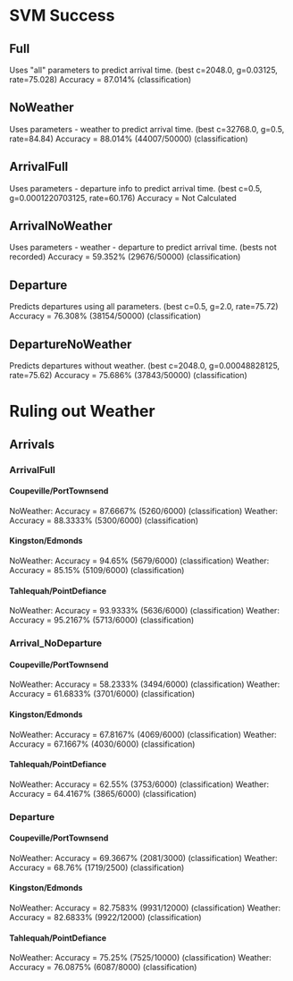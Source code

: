 # SVM Success #

## Full 
Uses "all" parameters to predict arrival time.
(best c=2048.0, g=0.03125, rate=75.028)
Accuracy = 87.014% (classification)

## NoWeather 
Uses parameters - weather to predict arrival time.
(best c=32768.0, g=0.5, rate=84.84)
Accuracy = 88.014% (44007/50000) (classification)

## ArrivalFull 
Uses parameters - departure info to predict arrival time.
(best c=0.5, g=0.0001220703125, rate=60.176)
Accuracy = Not Calculated

## ArrivalNoWeather 
Uses parameters - weather - departure to predict arrival time.
(bests not recorded)
Accuracy = 59.352% (29676/50000) (classification)

## Departure 
Predicts departures using all parameters.
(best c=0.5, g=2.0, rate=75.72)
Accuracy = 76.308% (38154/50000) (classification)

## DepartureNoWeather 
Predicts departures without weather.
(best c=2048.0, g=0.00048828125, rate=75.62)
Accuracy = 75.686% (37843/50000) (classification)

# Ruling out Weather

## Arrivals
### ArrivalFull
#### Coupeville/PortTownsend
NoWeather: Accuracy = 87.6667% (5260/6000) (classification)
Weather: Accuracy = 88.3333% (5300/6000) (classification)

#### Kingston/Edmonds
NoWeather: Accuracy = 94.65% (5679/6000) (classification)
Weather: Accuracy = 85.15% (5109/6000) (classification)

#### Tahlequah/PointDefiance
NoWeather: Accuracy = 93.9333% (5636/6000) (classification)
Weather: Accuracy = 95.2167% (5713/6000) (classification)

### Arrival_NoDeparture
#### Coupeville/PortTownsend
NoWeather: Accuracy = 58.2333% (3494/6000) (classification)
Weather: Accuracy = 61.6833% (3701/6000) (classification)

#### Kingston/Edmonds
NoWeather: Accuracy = 67.8167% (4069/6000) (classification)
Weather: Accuracy = 67.1667% (4030/6000) (classification)

#### Tahlequah/PointDefiance
NoWeather: Accuracy = 62.55% (3753/6000) (classification)
Weather: Accuracy = 64.4167% (3865/6000) (classification)


### Departure
#### Coupeville/PortTownsend
NoWeather: Accuracy = 69.3667% (2081/3000) (classification)
Weather: Accuracy = 68.76% (1719/2500) (classification)

#### Kingston/Edmonds
NoWeather: Accuracy = 82.7583% (9931/12000) (classification)
Weather: Accuracy = 82.6833% (9922/12000) (classification)

#### Tahlequah/PointDefiance
NoWeather: Accuracy = 75.25% (7525/10000) (classification)
Weather: Accuracy = 76.0875% (6087/8000) (classification)

